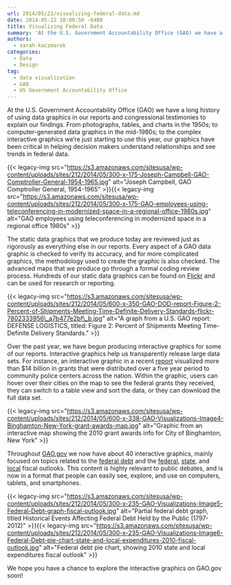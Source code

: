 ```yaml
---
url: 2014/05/22/visualizing-federal-data.md
date: 2014-05-22 10:00:50 -0400
title: Visualizing Federal Data
summary: 'At the U.S. Government Accountability Office (GAO) we have a long history of using data graphics in our reports and congressional testimonies to explain our findings. From photographs, tables, and charts in the 1950s; to computer-generated data graphics in the mid-1980s; to the complex interactive graphics we&rsquo;re just starting to use this year, our graphics'
authors:
  - sarah-kaczmarek
categories:
  - Data
  - Design
tag:
  - data visualization
  - GAO
  - US Government Accountability Office
---
```


At the U.S. Government Accountability Office (GAO) we have a long history of using data graphics in our reports and congressional testimonies to explain our findings. From photographs, tables, and charts in the 1950s; to computer-generated data graphics in the mid-1980s; to the complex interactive graphics we’re just starting to use this year, our graphics have been critical in helping decision makers understand relationships and see trends in federal data.

<span style="text-align: center">{{< legacy-img src="https://s3.amazonaws.com/sitesusa/wp-content/uploads/sites/212/2014/05/300-x-175-Joseph-Campbell-GAO-Comptroller-General-1954-1965.jpg" alt="Joseph Campbell, GAO Comptroller General, 1954-1965" >}}{{< legacy-img src="https://s3.amazonaws.com/sitesusa/wp-content/uploads/sites/212/2014/05/300-x-175-GAO-employees-using-teleconferencing-in-modernized-space-in-a-regional-office-1980s.jpg" alt="GAO employees using teleconferencing in modernized space in a regional office 1980s" >}}</span>

The static data graphics that we produce today are reviewed just as rigorously as everything else in our reports. Every aspect of a GAO data graphic is checked to verify its accuracy, and for more complicated graphics, the methodology used to create the graphic is also checked. The advanced maps that we produce go through a formal coding review process. Hundreds of our static data graphics can be found on [Flickr](https://www.flickr.com/photos/usgao/) and can be used for research or reporting.

{{< legacy-img src="https://s3.amazonaws.com/sitesusa/wp-content/uploads/sites/212/2014/05/600-x-350-GAO-DOD-report-Figure-2-Percent-of-Shipments-Meeting-Time-Definite-Delivery-Standards-flickr-7802333956\_a7b477e2bf\_b.jpg" alt="A graph from a U.S. GAO report: DEFENSE LOGISTICS, titled: Figure 2: Percent of Shipments Meeting Time-Definite Delivery Standards." >}}

Over the past year, we have begun producing interactive graphics for some of our reports. Interactive graphics help us transparently release large data sets. For instance, an interactive graphic in a recent [report](http://www.gao.gov/products/GAO-13-521) visualized more than $14 billion in grants that were distributed over a five year period to community police centers across the nation. Within the graphic, users can hover over their cities on the map to see the federal grants they received, they can switch to a table view and sort the data, or they can download the full data set.

{{< legacy-img src="https://s3.amazonaws.com/sitesusa/wp-content/uploads/sites/212/2014/05/600-x-338-GAO-Visualizations-Image4-Binghamton-New-York-grant-awards-map.jpg" alt="Graphic from an interactive map showing the 2010 grant awards info for City of Binghamton, New York" >}}

Throughout [GAO.gov](http://www.gao.gov/) we now have about 40 interactive graphics, mainly focused on topics related to the [federal debt](http://www.gao.gov/fiscal_outlook/understanding_federal_debt/overview) and the [federal](http://www.gao.gov/fiscal_outlook/federal_fiscal_outlook/overview), [state](http://www.gao.gov/fiscal_outlook/state_local_fiscal_model/overview), and [local](http://www.gao.gov/fiscal_outlook/state_local_fiscal_model/overview) fiscal outlooks. This content is highly relevant to public debates, and is now in a format that people can easily see, explore, and use on computers, tablets, and smartphones.

<span style="text-align: center">{{< legacy-img src="https://s3.amazonaws.com/sitesusa/wp-content/uploads/sites/212/2014/05/300-x-235-GAO-Visualizations-Image5-Federal-Debt-graph-fiscal-outlook.jpg" alt="Partial federal debt graph, titled Historical Events Affecting Federal Debt Held by the Public (1797-2012)" >}}{{< legacy-img src="https://s3.amazonaws.com/sitesusa/wp-content/uploads/sites/212/2014/05/300-x-235-GAO-Visualizations-Image6-Federal-Debt-pie-chart-state-and-local-expenditures-2010-fiscal-outlook.jpg" alt="Federal debt pie chart, showing 2010 state and local expenditures fiscal outlook" >}}</span>

We hope you have a chance to explore the interactive graphics on GAO.gov soon!